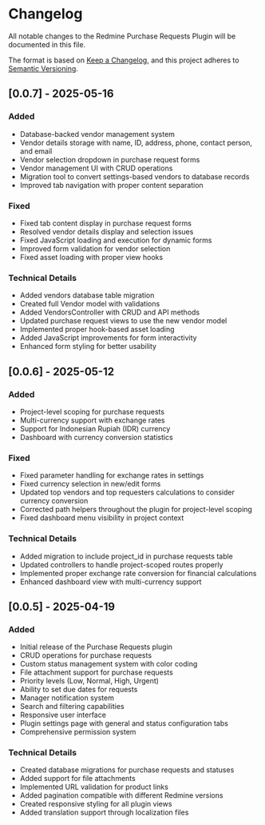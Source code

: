 # Changelog

All notable changes to the Redmine Purchase Requests Plugin will be documented in this file.

The format is based on [Keep a Changelog](https://keepachangelog.com/en/1.0.0/),
and this project adheres to [Semantic Versioning](https://semver.org/spec/v2.0.0.html).

## [0.0.7] - 2025-05-16

### Added
- Database-backed vendor management system
- Vendor details storage with name, ID, address, phone, contact person, and email
- Vendor selection dropdown in purchase request forms
- Vendor management UI with CRUD operations
- Migration tool to convert settings-based vendors to database records
- Improved tab navigation with proper content separation

### Fixed
- Fixed tab content display in purchase request forms
- Resolved vendor details display and selection issues
- Fixed JavaScript loading and execution for dynamic forms
- Improved form validation for vendor selection
- Fixed asset loading with proper view hooks

### Technical Details
- Added vendors database table migration
- Created full Vendor model with validations
- Added VendorsController with CRUD and API methods
- Updated purchase request views to use the new vendor model
- Implemented proper hook-based asset loading
- Added JavaScript improvements for form interactivity
- Enhanced form styling for better usability

## [0.0.6] - 2025-05-12

### Added
- Project-level scoping for purchase requests
- Multi-currency support with exchange rates
- Support for Indonesian Rupiah (IDR) currency
- Dashboard with currency conversion statistics

### Fixed
- Fixed parameter handling for exchange rates in settings
- Fixed currency selection in new/edit forms
- Updated top vendors and top requesters calculations to consider currency conversion
- Corrected path helpers throughout the plugin for project-level scoping
- Fixed dashboard menu visibility in project context

### Technical Details
- Added migration to include project_id in purchase requests table
- Updated controllers to handle project-scoped routes properly
- Implemented proper exchange rate conversion for financial calculations
- Enhanced dashboard view with multi-currency support

## [0.0.5] - 2025-04-19

### Added
- Initial release of the Purchase Requests plugin
- CRUD operations for purchase requests
- Custom status management system with color coding
- File attachment support for purchase requests
- Priority levels (Low, Normal, High, Urgent)
- Ability to set due dates for requests
- Manager notification system
- Search and filtering capabilities
- Responsive user interface
- Plugin settings page with general and status configuration tabs
- Comprehensive permission system

### Technical Details
- Created database migrations for purchase requests and statuses
- Added support for file attachments
- Implemented URL validation for product links
- Added pagination compatible with different Redmine versions
- Created responsive styling for all plugin views
- Added translation support through localization files